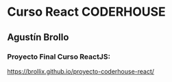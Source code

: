 # Curso React CODERHOUSE

## Agustín Brollo

### Proyecto Final Curso ReactJS:
https://brollix.github.io/proyecto-coderhouse-react/
